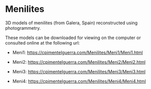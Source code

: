 # Menilites


3D models of menilites (from Galera, Spain) reconstructed using photogrammetry.

These models can be downloaded for viewing on the computer or consulted online at the following url:

- Meni1: https://cpimentelguerra.com/Menilites/Meni1/Meni1.html

- Meni2: https://cpimentelguerra.com/Menilites/Meni2/Meni2.html

- Meni3: https://cpimentelguerra.com/Menilites/Meni3/Meni3.html

- Meni4: https://cpimentelguerra.com/Menilites/Meni4/Meni4.html
